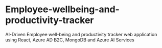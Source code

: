 # Employee-wellbeing-and-productivity-tracker
AI-Driven Employee well-being and productivity tracker web application using React, Azure AD B2C, MongoDB and Azure AI Services
